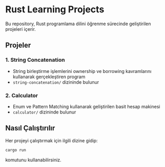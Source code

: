 # Rust Learning Projects

Bu repository, Rust programlama dilini öğrenme sürecinde geliştirilen projeleri içerir.

## Projeler

### 1. String Concatenation
- String birleştirme işlemlerini ownership ve borrowing kavramlarını kullanarak gerçekleştiren program
- `string-concatenation/` dizininde bulunur

### 2. Calculator
- Enum ve Pattern Matching kullanarak geliştirilen basit hesap makinesi
- `calculator/` dizininde bulunur

## Nasıl Çalıştırılır

Her projeyi çalıştırmak için ilgili dizine gidip:
```bash
cargo run
```
komutunu kullanabilirsiniz.

